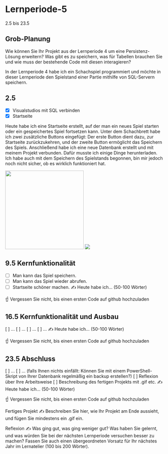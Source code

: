 # Lernperiode-5

2.5 bis 23.5

## Grob-Planung
Wie können Sie Ihr Projekt aus der Lernperiode 4 um eine Persistenz-Lösung erweitern? Was gibt es zu speichern, was für Tabellen brauchen Sie und wie muss der bestehende Code mit diesen interagieren?

In der Lernperiode 4 habe ich ein Schachspiel programmiert und möchte in dieser Lernperiode den Spielstand einer Partie mithilfe von SQL-Servern speichern.

## 2.5
- [x] Visualstudios mit SQL verbinden
- [x] Startseite
      
Heute habe ich eine Startseite erstellt, auf der man ein neues Spiel starten oder ein gespeichertes Spiel fortsetzen kann. Unter dem Schachbrett habe ich zwei zusätzliche Buttons eingefügt: Der erste Button dient dazu, zur Startseite zurückzukehren, und der zweite Button ermöglicht das Speichern des Spiels. Anschließend habe ich eine neue Datenbank erstellt und mit meinem Projekt verbunden. Dafür musste ich einige Dinge herunterladen. Ich habe auch mit dem Speichern des Spielstands begonnen, bin mir jedoch noch nicht sicher, ob es wirklich funktioniert hat.

<img src="https://github.com/user-attachments/assets/70cde90a-7f2b-4334-9ccd-d8d5da9ace44" width="250">
<img src="https://github.com/user-attachments/assets/cb2d779f-c38a-4130-b9e7-6cc572ce96f9" height="180">


## 9.5 Kernfunktionalität
- [ ] Man kann das Spiel speichern.
- [ ] Man kann das Spiel wieder abrufen.
- [ ] Startseite schöner machen. 
✍️ Heute habe ich... (50-100 Wörter)

☝️ Vergessen Sie nicht, bis einen ersten Code auf github hochzuladen

## 16.5 Kernfunktionalität und Ausbau
[ ] ...
[ ] ...
[ ] ...
[ ] ...
✍️ Heute habe ich... (50-100 Wörter)

☝️ Vergessen Sie nicht, bis einen ersten Code auf github hochzuladen

## 23.5 Abschluss
[ ] ...
[ ] ... (falls Ihnen nichts einfällt: Können Sie mit einem PowerShell-Skript von Ihrer Datenbank regelmäßig ein backup erstellen?)
[ ] Reflexion über Ihre Arbeitsweise
[ ] Beschreibung des fertigen Projekts mit .gif etc.
✍️ Heute habe ich... (50-100 Wörter)

☝️ Vergessen Sie nicht, bis einen ersten Code auf github hochzuladen

Fertiges Projekt
✍️ Beschreiben Sie hier, wie Ihr Projekt am Ende aussieht, und fügen Sie mindestens ein .gif ein.

Reflexion
✍️ Was ging gut, was ging weniger gut? Was haben Sie gelernt, und was würden Sie bei der nächsten Lernperiode versuchen besser zu machen? Fassen Sie auch einen übergeordneten Vorsatz für Ihr nächstes Jahr im Lernatelier (100 bis 200 Wörter).
